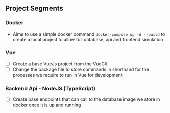 ## Project Segments

### Docker
- Aims to use a simple docker command ``docker-compose up -d --build`` to create a local project to allow full database, api and frontend simulation

### Vue
- [ ] Create a base VueJs project from the VueCli
- [ ] Change the package file to store commands in shorthand for the processes we require to run in Vue for development

### Backend Api - NodeJS (TypeScript)
- [ ] Create base endpoints that can call to the database image we store in docker once it is up and running
